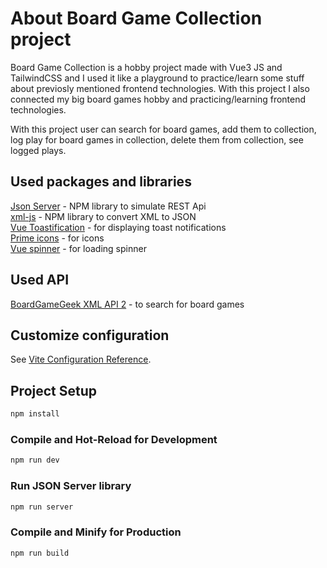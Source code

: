 # About Board Game Collection project

Board Game Collection is a hobby project made with Vue3 JS and TailwindCSS and I used it like a playground to practice/learn some stuff about previosly mentioned frontend technologies. With this project I also connected my big board games hobby and practicing/learning frontend technologies.

With this project user can search for board games, add them to collection, log play for board games in collection, delete them from collection, see logged plays.

## Used packages and libraries

[Json Server](https://www.npmjs.com/package/json-server) - NPM library to simulate REST Api <br />
[xml-js](https://www.npmjs.com/package/xml-js) - NPM library to convert XML to JSON <br />
[Vue Toastification](https://vue-toastification.maronato.dev/) - for displaying toast notifications <br />
[Prime icons](https://primeng.org/icons) - for icons <br />
[Vue spinner](https://github.com/greyby/vue-spinner) - for loading spinner

## Used API

[BoardGameGeek XML API 2](https://boardgamegeek.com/wiki/page/BGG_XML_API2#) - to search for board games


## Customize configuration

See [Vite Configuration Reference](https://vite.dev/config/).

## Project Setup

```sh
npm install
```

### Compile and Hot-Reload for Development

```sh
npm run dev
```

### Run JSON Server library

```sh
npm run server
```

### Compile and Minify for Production

```sh
npm run build
```
